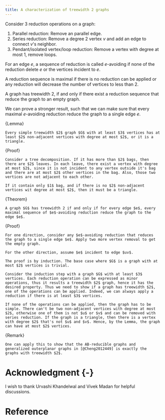 ```yaml
---
title: A characterization of treewidth 2 graphs
---
```


Consider 3 reduction operations on a graph:

1. Parallel reduction: Remove an parallel edge.
2. Series reduction: Remove a degree 2 vertex $v$ and add an edge to connect $v$'s neighbor.
3. Pendant/isolated vertex/loop reduction: Remove a vertex with degree at most $1$, remove loops.

For an edge $e$, a sequence of reduction is called $e$-avoiding if none of the reduction delete $e$ or the vertices incident to $e$.

A reduction sequence is maximal if there is no reduction can be applied or any reduction will decrease the number of vertices to less than $2$.

A graph has treewidth $2$, if and only if there exist a reduction sequence that reduce the graph to an empty graph. 

We can prove a stronger result, such that we can make sure that every maximal $e$-avoiding reduction reduce the graph to a single edge $e$.

{Lemma}

	Every simple treewidth $2$ graph $G$ with at least $3$ vertices has at least $2$ non-adjacent vertices with degree at most $2$, or it is a triangle.

{Proof}
	
	Consider a tree decomposition. If it has more than $2$ bags, then there are $2$ leaves. In each leave, there exist a vertex with degree at most $2$, since it is not incident to any vertex outside it's bag and there are at most $2$ other vertices in the bag. Also, those two vertices are not adjacent to each other. 

	If it contain only $1$ bag, and if there is no $2$ non-adjacent vertices wit degree at most $2$, then it must be a triangle.

{Theorem}
	
	A graph $G$ has treewidth 2 if and only if for every edge $e$, every maximal sequence of $e$-avoiding reduction reduce the graph to the edge $e$.

{Proof}

	For one direction, consider any $e$-avoiding reduction that reduces the graph to a single edge $e$. Apply two more vertex removal to get the empty graph. 

	For the other direction, assume $e$ incident to edge $uv$.

	The proof is by induction. The base case where $G$ is a graph with at most $2$ vertices is trivial.

	Consider the induction step with a graph $G$ with at least $3$ vertices. Each reduction operation can be expressed as minor operations, thus it results a treewidth $2$ graph, hence it has the desired property. Thus we need to show if a graph has treewidth $2$, one of the operations can be applied. Indeed, we can always apply a reduction if there is at least $3$ vertices.

	If none of the operations can be applied, then the graph has to be simple. There can't be two non-adjacent vertices with degree at most $2$, otherwise one of them is not $u$ or $v$ and can be removed with series reduction. If the graph is a triangle, then there is a vertex with degree $2$ that's not $u$ and $v$. Hence, by the Lemma, the graph can have at most $2$ vertices.

{Remark}
	
	One can apply this to show that the AB-reducible graphs and generalized outerplanar graphs in [@Cheng2012449] is exactly the graphs with treewidth $2$.

# Acknowledgment {-}

I wish to thank Urvashi Khandelwal and Vivek Madan for helpful discussions.

# Reference

